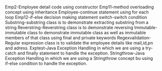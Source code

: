 Emp2-Employee detail code using constructor
Emp11-method overloading concept using inheritance
Employee-continue statement using for each loop
Emp12-if-else decision making statement
switch-switch condition 
Substring-substring class is to demonstrate extracting substring from a string
Reverstring-Reverstring class is to demonstrate reversing
Immutable-immutable class to demonstrate immutable class as well as immutable members of that class using final and private keywords
Regexvalidation-Regular expression class is to validate the employee details like mail,id,pn and adress.
Exptest-Java Exception Handling in which we are using a try-catch and finally statement to handle the exception.
Stringthrow-Java Exception Handling in which we are using a Stringthrow concept bu using if-else condition to handle the exception.



